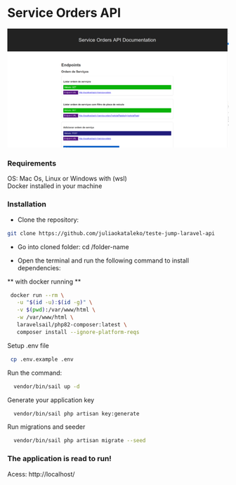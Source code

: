 # Service Orders API

![alt text](https://github.com/juliaokataleko/teste-jump-laravel-api/blob/master/public/images/home.png?raw=true)

### Requirements
OS: Mac Os, Linux or Windows with (wsl) <br/>
Docker installed in your machine

### Installation
 - Clone the repository: 
 ```bash
 git clone https://github.com/juliaokataleko/teste-jump-laravel-api
 ```
 - Go into cloned folder: cd /folder-name

 - Open the terminal and run the following command to install dependencies:

 ** with docker running **

 ```bash
  docker run --rm \
    -u "$(id -u):$(id -g)" \
    -v $(pwd):/var/www/html \
    -w /var/www/html \
    laravelsail/php82-composer:latest \
    composer install --ignore-platform-reqs
```

Setup .env file
 ```bash
  cp .env.example .env
```

Run the command:
```bash
  vendor/bin/sail up -d
```

Generate your application key
```bash
  vendor/bin/sail php artisan key:generate
```

Run migrations and seeder
```bash
  vendor/bin/sail php artisan migrate --seed
```


### The application is read to run!

Acess: http://localhost/